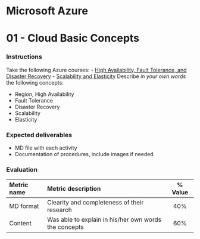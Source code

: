 # Microsoft Azure
# 01 - Cloud Basic Concepts

### Instructions
Take the following Azure courses:
    - [High Availability, Fault Tolerance, and Disaster Recovery](https://linuxacademy.com/cp/courses/lesson/course/4073/lesson/2)
    - [Scalability and Elasticity](https://linuxacademy.com/cp/courses/lesson/course/4073/lesson/3/module/330)
Describe *in your own words* the following concepts:
*  Region, High Availability
*  Fault Tolerance
*  Disaster Recovery
*  Scalability 
*  Elasticity

### Expected deliverables
- MD file with each activity
- Documentation of procedures, include images if needed

### Evaluation

| Metric name        | Metric description                                | % Value |
|:------------------ |:--------------------------------------------------|:--:|
| MD format  | Clearity and completeness of their research | 40% |
| Content |  Was able to explain in his/her own words the concepts | 60% |
